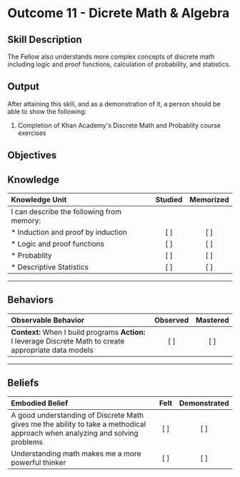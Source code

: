 # Outcome 11 - Dicrete Math & Algebra

**Skill Description**
----------
The Fellow also understands more complex concepts of discrete math including logic and proof functions, calculation of probability, and statistics. 

**Output**
----------
After attaining this skill, and as a demonstration of it, a person should be able to show the following:

1. Completion of Khan Academy's Discrete Math and Probablity course exercises


**Objectives**
----------
## **Knowledge**


| Knowledge Unit   |      Studied      | Memorized |
|:-------------|:------------------:|:--------:|
| I can describe the following from memory: | | |
| * Induction and proof by induction | [ ] | [ ]  |
| * Logic and proof functions | [ ] | [ ]  |
| * Probablity | [ ] | [ ]  |
| * Descriptive Statistics     | [ ] | [ ]  |


----------


## **Behaviors**

| Observable Behavior   |      Observed      | Mastered |
|:-------------|:------------------:|:--------:|
| **Context:** When I build programs **Action:** I leverage Discrete Math to create appropriate data models | [ ] | [ ]  |



----------


## **Beliefs**


| Embodied Belief   |      Felt      | Demonstrated |
|:-------------|:------------------:|:--------:|
| A good understanding of Discrete Math gives me the ability to take a methodical approach when analyzing and solving problems | [ ] | [ ]  |
| Understanding math makes me a more powerful thinker | [ ] | [ ]  |



